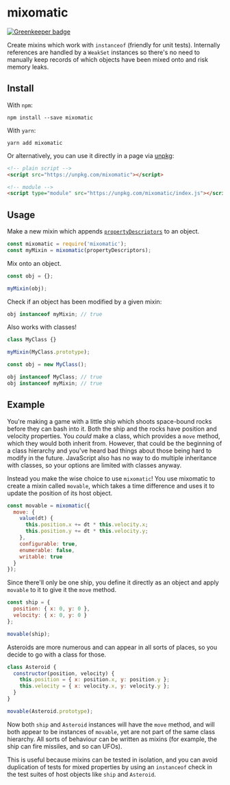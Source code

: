 # mixomatic

[![Greenkeeper badge](https://badges.greenkeeper.io/qubyte/mixomatic.svg)](https://greenkeeper.io/)

Create mixins which work with `instanceof` (friendly for unit tests). Internally
references are handled by a `WeakSet` instances so there's no need to manually
keep records of which objects have been mixed onto and risk memory leaks.

## Install

With `npm`:
```
npm install --save mixomatic
```

With `yarn`:
```
yarn add mixomatic
```

Or alternatively, you can use it directly in a page via [unpkg][0]:
```html
<!-- plain script -->
<script src="https://unpkg.com/mixomatic"></script>

<!-- module -->
<script type="module" src="https://unpkg.com/mixomatic/index.js"></script>
```

## Usage

Make a new mixin which appends [`propertyDescriptors`][1] to an object.
```javascript
const mixomatic = require('mixomatic');
const myMixin = mixomatic(propertyDescriptors);
```

Mix onto an object.
```javascript
const obj = {};

myMixin(obj);
```

Check if an object has been modified by a given mixin:

```javascript
obj instanceof myMixin; // true
```

Also works with classes!

```javascript
class MyClass {}

myMixin(MyClass.prototype);

const obj = new MyClass();

obj instanceof MyClass; // true
obj instanceof myMixin; // true
```

## Example

You're making a game with a little ship which shoots space-bound rocks before
they can bash into it. Both the ship and the rocks have position and velocity
properties. You _could_ make a class, which provides a `move` method, which they
would both inherit from. However, that could be the beginning of a class
hierarchy and you've heard bad things about those being hard to modify in the
future. JavaScript also has no way to do multiple inheritance with classes, so
your options are limited with classes anyway.

Instead you make the wise choice to use `mixomatic`! You use mixomatic to create
a mixin called `movable`, which takes a time difference and uses it to update
the position of its host object.

```javascript
const movable = mixomatic({
  move: {
    value(dt) {
      this.position.x += dt * this.velocity.x;
      this.position.y += dt * this.velocity.y;
    },
    configurable: true,
    enumerable: false,
    writable: true
  }
});
```

Since there'll only be one ship, you define it directly as an object and apply
`movable` to it to give it the `move` method.

```javascript
const ship = {
  position: { x: 0, y: 0 },
  velocity: { x: 0, y: 0 }
};

movable(ship);
```

Asteroids are more numerous and can appear in all sorts of places, so you decide
to go with a class for those.

```javascript
class Asteroid {
  constructor(position, velocity) {
    this.position = { x: position.x, y: position.y };
    this.velocity = { x: velocity.x, y: velocity.y };
  }
}

movable(Asteroid.prototype);
```

Now both `ship` and `Asteroid` instances will have the `move` method, and will
both appear to be instances of `movable`, yet are not part of the same class
hierarchy. All sorts of behaviour can be written as mixins (for example, the
ship can fire missiles, and so can UFOs).

This is useful because mixins can be tested in isolation, and you can avoid
duplication of tests for mixed properties by using an `instanceof` check in the
test suites of host objects like `ship` and `Asteroid`.

[0]: https://unpkg.com/
[1]: https://developer.mozilla.org/en-US/docs/Web/JavaScript/Reference/Global_Objects/Object/defineProperties

